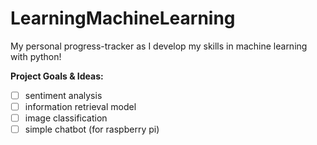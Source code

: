 # LearningMachineLearning
My personal progress-tracker as I develop my skills in machine learning with python!

**Project Goals & Ideas:**
- [ ] sentiment analysis
- [ ] information retrieval model
- [ ] image classification
- [ ] simple chatbot (for raspberry pi)
